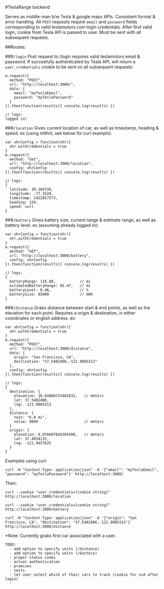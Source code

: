 #TeslaRange backend

Serves as middle-man b/w Tesla & google maps APIs. Consistent format & error handling. All `POST` requests require `email` and `password` fields corresponding to valid teslamotors.com login credentials. After first valid login, cookie from Tesla API is passed to user. Must be sent with all subsequent requests.

##Routes:

###`/login`
Post request to /login requires valid teslamotors email & password. If succesfully authenticated by Tesla API, will return a `user_credentials` cookie to be sent on all subsequent requests:
```
m.request({
  method: "POST",
  url: "http://localhost:3000/",
  data: {
    email: "myTeslaEmail",
    password: "myTeslaPassword"
  }
}).then(function(results){ console.log(results) })

// logs:
logged in!
```

###`/location`
Gives current location of car, as well as timestamp, heading & speed.
ex (using mithril, see below for curl exampls):
```
var xhrConfig = function(xhr){
  xhr.withCredentials = true
}
m.request({
  method: "Get",
  url: "http://localhost:3000/location",
  config: xhrConfig
}).then(function(results){ console.log(results) })

// logs:
{
  latitude: 39.104726,
  longitude: -77.1528,
  timestamp: 1422857573,
  heading: 154,
  speed: null
}
```

###`/battery`
Gives battery size, current range & estimate range, as well as battery level.
ex (assuming already logged in):
```
var xhrConfig = function(xhr){
  xhr.withCredentials = true
}
m.request({
  method: "GET",
  url: "http://localhost:3000/battery",
  config: xhrConfig
}).then(function(results){ console.log(results) })

// logs:
{
  batteryRange: 116.88,           // mi
  estimatedBatteryRange: 95.47,   // mi
  batteryLevel: 0.46,             // %
  batterySize: 85000              // kWh
}
```

###`/distance`
Grabs distance between start & end points, as well as the elevation for each point. Requires a origin & destination, in either coordinates or english address.
ex:
```
var xhrConfig = function(xhr){
  xhr.withCredentials = true
}
m.request({
  method: "POST",
  url: "http://localhost:3000/distance",
  data: {
    origin: "San Francisco, CA",
    destination: "37.5482486,-121.9885313"
  },
  config: xhrConfig
}).then(function(results){ console.log(results) })

// logs:
{
  destination: {
    elevation: 16.64860725402832,   // meters
    lat: 37.5482486,
    lng: -121.9885313
  },
  distance: {
    text: "6.0 mi",
    value: 9609                     // meters
  }
  origin: {
    elevation: 6.076697826385498,   // meters
    lat: 37.4934132,
    lng: -121.9457625
  }
}
```

Examples using curl:
```
curl -H "Content-Type: application/json" -d '{"email": "myTeslaEmail", "password": "myTeslaPassword"}' http://localhost:3000/
```
Then:
```
curl --cookie "user_credentials=[cookie string]" http://localhost:3000/location

curl --cookie "user_credentials=[cookie string]" http://localhost:3000/battery

curl -H "Content-Type: application/json" -d '{"origin": "San Francisco, CA", "destination": "37.5482486,-121.9885313"}' http://localhost:3000/distance
```
\*Note: Currently grabs first car associated with a user.

~~~~~~~~~~~~~~~~~~~~~~~~~~~~~~~~~~~~
TODO:
  - add option to specify units (/distance)
  - add option to specify units (/battery)
  - proper status codes
  - actual authentication
  - promises
  - tests
  - let user select which of their cars to track (cookie for vid after login)
  - 
